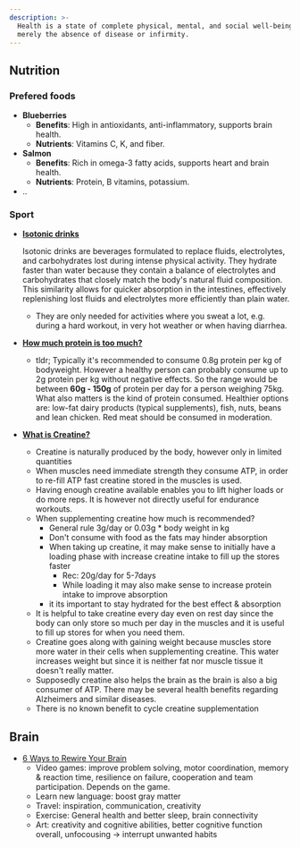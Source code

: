 ```yaml
---
description: >-
  Health is a state of complete physical, mental, and social well-being, not
  merely the absence of disease or infirmity.
---
```

## Nutrition

### Prefered foods

* **Blueberries**
  * **Benefits**: High in antioxidants, anti-inflammatory, supports brain health.
  * **Nutrients**: Vitamins C, K, and fiber.
* **Salmon**
  * **Benefits**: Rich in omega-3 fatty acids, supports heart and brain health.
  * **Nutrients**: Protein, B vitamins, potassium.
* ..

### Sport

*   [**Isotonic drinks**](🔋%20Isotonic%20drinks.md)

    Isotonic drinks are beverages formulated to replace fluids, electrolytes, and carbohydrates lost during intense physical activity. They hydrate faster than water because they contain a balance of electrolytes and carbohydrates that closely match the body's natural fluid composition. This similarity allows for quicker absorption in the intestines, effectively replenishing lost fluids and electrolytes more efficiently than plain water.

    * They are only needed for activities where you sweat a lot, e.g. during a hard workout, in very hot weather or when having diarrhea.
* [**How much protein is too much?**](https://www.health.harvard.edu/nutrition/when-it-comes-to-protein-how-much-is-too-much)
  * tldr; Typically it's recommended to consume 0.8g protein per kg of bodyweight. However a healthy person can probably consume up to 2g protein per kg without negative effects. So the range would be between **60g - 150g** of protein per day for a person weighing 75kg. What also matters is the kind of protein consumed. Healthier options are: low-fat dairy products (typical supplements), fish, nuts, beans and lean chicken. Red meat should be consumed in moderation.
* [**What is Creatine?**](https://www.healthline.com/nutrition/what-is-creatine#brain-health)
  * Creatine is naturally produced by the body, however only in limited quantities
  * When muscles need immediate strength they consume ATP, in order to re-fill ATP fast creatine stored in the muscles is used.
  * Having enough creatine available enables you to lift higher loads or do more reps. It is however not directly useful for endurance workouts.
  * When supplementing creatine how much is recommended?
    * General rule 3g/day or 0.03g \* body weight in kg
    * Don't consume with food as the fats may hinder absorption
    * When taking up creatine, it may make sense to initially have a loading phase with increase creatine intake to fill up the stores faster
      * Rec: 20g/day for 5-7days
      * While loading it may also make sense to increase protein intake to improve absorption
    * it its important to stay hydrated for the best effect & absorption
  * It is helpful to take creatine every day even on rest day since the body can only store so much per day in the muscles and it is useful to fill up stores for when you need them.
  * Creatine goes along with gaining weight because muscles store more water in their cells when supplementing creatine. This water increases weight but since it is neither fat nor muscle tissue it doesn't really matter.
  * Supposedly creatine also helps the brain as the brain is also a big consumer of ATP. There may be several health benefits regarding Alzheimers and similar diseases.
  * There is no known benefit to cycle creatine supplementation

## Brain

* [6 Ways to Rewire Your Brain](https://www.healthline.com/health/rewiring-your-brain)
  * Video games: improve problem solving, motor coordination, memory & reaction time, resilience on failure, cooperation and team participation. Depends on the game.
  * Learn new language: boost gray matter
  * Travel: inspiration, communication, creativity
  * Exercise: General health and better sleep, brain connectivity
  * Art: creativity and cognitive abilities, better cognitive function overall, unfocousing -> interrupt unwanted habits
